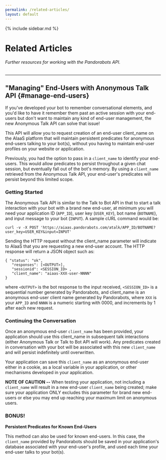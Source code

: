 ```yaml
---
permalink: /related-articles/
layout: default
---
```


{% include sidebar.md %}
<div markdown="1" class="pb-docs__content">

# Related Articles

###### _Further resources for working with the Pandorabots API._

---

## "Managing" End-Users with Anonymous Talk API {#manage-end-users}

If you've developed your bot to remember conversational elements, and you'd like to have it remember them  past an active session with your end-users but don't want to maintain any kind of end-user management, the new Anonymous Talk API can solve that issue!

This API will allow you to request creation of an end-user client\_name on the AIaaS platform that will maintain persistent predicates for anonymous end-users talking to your bot\(s\), without you having to maintain end-user profiles on your website or application.

Previously, you had the option to pass in a `client_name` to identify your end-users. This would allow predicates to persist throughout a given chat session, but eventually fall out of the bot's memory. By using a `client_name` retrieved from the Anonymous Talk API, your end-user's predicates will persist beyond this limited scope.

### Getting Started

The Anonymous Talk API is similar to the Talk to Bot API in that to start a talk interaction with your bot with a brand new end-user, at minimum you will need your application ID \(`APP_ID`\), user key \(`USER_KEY`\), bot name \(`BOTNAME`\), and input message to your bot \(`INPUT`\). A sample cURL command would be:

```
curl -v -X POST 'https://aiaas.pandorabots.com/atalk/APP_ID/BOTNAME?user_key=USER_KEY&input=INPUT'
```

Sending the HTTP request without the client\_name parameter will indicate to AIaaS that you are requesting a new end-user account. The HTTP response will return a JSON object such as:

```
{ "status": "ok",  
   "responses": [<OUTPUT>],  
   "sessionid": <SESSION_ID> ,  
   "client_name": "aiaas-XXX-user-NNNN"  
}
```

where `<OUTPUT>` is the bot response to the input received, `<SESSION_ID>` is a sequential number generated by Pandorabots, and client\_name is an anonymous end-user client name generated by Pandorabots, where `XXX` is your `APP_ID` and `NNNN` is a numeric starting with 0000, and increments by 1 after each new request.

### Continuing the Conversation

Once an anonymous end-user `client_name` has been provided, your application should use this client\_name in subsequent talk interactions \(either Anonymous Talk or Talk to Bot API will work\). Any predicates created in conversation with your bot will be associated with this new `client_name` and will persist indefinitely until overwritten.

Your application can save this `client_name` as an anonymous end-user either in a cookie, as a local variable in your application, or other mechanisms developed in your application.

**NOTE OF CAUTION --** When testing your application, not including a `client_name` will result in a new end-user `client_name` being created; make sure your application ONLY excludes this parameter for brand new end-users or else you may end up reaching your maximum limit on anonymous users.

### BONUS!

**Persistent Predicates for Known End-Users**

This method can also be used for known end-users. In this case, the `client_name` provided by Pandorabots should be saved in your application's database associated with your end-user's profile, and used each time your end-user talks to your bot\(s\).

</div>
